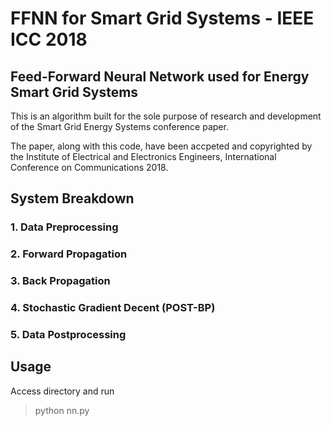 #  FFNN for Smart Grid Systems - IEEE ICC 2018
## Feed-Forward Neural Network used for Energy Smart Grid Systems

This is an algorithm built for the sole purpose of research and development of the Smart Grid Energy Systems conference paper.

The paper, along with this code, have been accpeted and copyrighted by the Institute of Electrical and Electronics Engineers, International Conference on Communications 2018.

## System Breakdown

### 1. Data Preprocessing
### 2. Forward Propagation
### 3. Back Propagation
### 4. Stochastic Gradient Decent (POST-BP)
### 5. Data Postprocessing

## Usage
Access directory and run
> python nn.py
